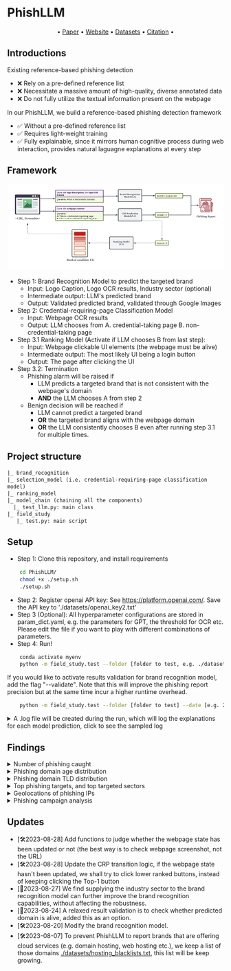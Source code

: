 # PhishLLM

<p align="center">
  • <a href="">Paper</a> •
  <a href="">Website</a> •
  <a href="https://drive.google.com/drive/folders/1x6N6QEt_34B-pMStbBANUrjim-2ixG6T?usp=sharing">Datasets</a>  •
  <a href="#citation">Citation</a> •
</p>

## Introductions
Existing reference-based phishing detection
- :x: Rely on a pre-defined reference list
- :x: Necessitate a massive amount of high-quality, diverse annotated data
- :x: Do not fully utilize the textual information present on the webpage

In our PhishLLM, we build a reference-based phishing detection framework
- ✅ Without a pre-defined reference list
- ✅ Requires light-weight training
- ✅ Fully explainable, since it mirrors human cognitive process during web interaction, provides natural laguagne explanations at every step 

## Framework
<img src="./figures/phishllm.png">

- Step 1: Brand Recognition Model to predict the targeted brand
  - Input: Logo Caption, Logo OCR results, Industry sector (optional)
  - Intermediate output: LLM's predicted brand
  - Output: Validated predicted brand, validated through Google Images
- Step 2: Credential-requiring-page Classification Model 
  - Input: Webpage OCR results
  - Output: LLM chooses from A. credential-taking page B. non-credential-taking page
- Step 3.1 Ranking Model (Activate if LLM chooses B from last step): 
  - Input: Webpage clickable UI elements (the webpage must be alive)
  - Intermediate output: The most likely UI being a login button
  - Output: The page after clicking the UI
- Step 3.2: Termination
  - Phishing alarm will be raised if 
    - LLM predicts a targeted brand that is not consistent with the webpage's domain 
    - **AND** the LLM chooses A from step 2
  - Benign decision will be reached if 
    - LLM cannot predict a targeted brand
    - **OR** the targeted brand aligns with the webpage domain
    - **OR** the LLM consistently chooses B even after running step 3.1 for multiple times.

## Project structure
```
|_ brand_recognition
|_ selection_model (i.e. credential-requiring-page classification model)
|_ ranking_model
|_ model_chain (chaining all the components)
  |_ test_llm.py: main class
|_ field_study 
   |_ test.py: main script
```

## Setup
- Step 1: Clone this repository, and install requirements
```bash
    cd PhishLLM/
    chmod +x ./setup.sh
    ./setup.sh
```
- Step 2: Register openai API key: See https://platform.openai.com/. Save the API key to './datasets/openai_key2.txt'
- Step 3 (Optional): All hyperparameter configurations are stored in param_dict.yaml, e.g. the parameters for GPT, the threshold for OCR etc. 
Please edit the file if you want to play with different combinations of parameters.
- Step 4: Run!
```bash
    conda activate myenv
    python -m field_study.test --folder [folder to test, e.g. ./datasets/field_study/2023-08-21/] --date [e.g. 2023-08-21]
```
If you would like to activate results validation for brand recognition model, add the flag "--validate". 
Note that this will improve the phishing report precision but at the same time incur a higher runtime overhead.
```bash
    python -m field_study.test --folder [folder to test] --date [e.g. 2023-08-21] --validate 
```

<details>
<summary> A .log file will be created during the run, which will log the explanations for each model prediction, click to see the sampled log</summary>
    <pre><code>
      [PhishLLMLogger][DEBUG] Folder ./datasets/field_study/2023-09-01/device-862044b2-5124-4735-b6d5-f114eea4a232.remotewd.com
      [PhishLLMLogger][DEBUG] Logo caption: the logo for sonicwall network security appliance
      [PhishLLMLogger][DEBUG] Logo OCR: SONICWALL Network Security Appliance Username
      [PhishLLMLogger][DEBUG] Industry: Technology
      [PhishLLMLogger][DEBUG] LLM prediction time: 0.9699530601501465
      [PhishLLMLogger][DEBUG] Detected brand: sonicwall.com
      [PhishLLMLogger][DEBUG] Domain sonicwall.com is valid and alive
      [PhishLLMLogger][DEBUG] CRP prediction: There is no confusing token. Then we find the keywords that are related to login: LOG IN. Additionally, the presence of "Username" suggests that this page requires credentials. Therefore, the answer would be A.
      [⚠️] Phishing discovered, phishing target is sonicwall.com
      [PhishLLMLogger][DEBUG] Folder ./datasets/field_study/2023-09-01/lp.aldooliveira.com
      [PhishLLMLogger][DEBUG] Logo caption: a black and white photo of the word hello world
      [PhishLLMLogger][DEBUG] Logo OCR: Hello world! Welcome to WordPress. This is your first post. Edit or delete it, then start writing! dezembro 2, 2021 publicado
      [PhishLLMLogger][DEBUG] Industry: Uncategorized
      [PhishLLMLogger][DEBUG] LLM prediction time: 0.8813009262084961
      [PhishLLMLogger][DEBUG] Detected brand: wordpress.com
      [PhishLLMLogger][DEBUG] Domain wordpress.com is valid and alive
      [PhishLLMLogger][DEBUG] CRP prediction: There is no token or keyword related to login or sensitive information. Therefore the answer would be B.
      [PhishLLMLogger][DEBUG] No candidate login button to click
       [✅] Benign
    </code></pre>
</details>


## Findings
<details>
  <summary>Number of phishing caught</summary>
  <img src="./field_study/plots/num_phish.png">
</details>
<details>
  <summary>Phishing domain age distribution</summary>
  <img src="./field_study/plots/domain_age.png">
</details>
<details>
  <summary>Phishing domain TLD distribution</summary>
  
  | Top-5 TLD | Frequency      |
  |----------------| --------------- |
  | .com    | 256 occurrences |
  | .de   | 39 occurrences |
  | .info    | 31 occurrences |
  | .online    |  30 occurrences |
  | .net    | 30 occurrences |

</details>
<details>
  <summary>Top phishing targets, and top targeted sectors</summary>
  <img src="./field_study/plots/brand_freq.png">
  <img src="./field_study/plots/brand_sector.png">
</details>
<details>
  <summary>Geolocations of phishing IPs</summary>
  <img src="./field_study/plots/geo.png">
</details>
<details>
  <summary>Phishing campaign analysis</summary>
  <img src="./field_study/plots/campaign.png">
</details>


## Updates
- [🛠️2023-08-28] Add functions to judge whether the webpage state has been updated or not (the best way is to check webpage screenshot, not the URL)
- [🛠️2023-08-28] Update the CRP transition logic, if the webpage state hasn't been updated, we shall try to click lower ranked buttons, instead of keeping clicking the Top-1 button
- [🤔2023-08-27] We find supplying the industry sector to the brand recognition model can further improve the brand recognition capabilities, without affecting the robustness.
- [🤔2023-08-24] A relaxed result validation is to check whether predicted domain is alive, added this as an option.
- [🛠️2023-08-20] Modify the brand recognition model.
- [🛠️2023-08-07] To prevent PhishLLM to report brands that are offering cloud services (e.g. domain hosting, web hosting etc.), we keep a list of those domains [./datasets/hosting_blacklists.txt](./datasets/hosting_blacklists.txt), this list will be keep growing.

